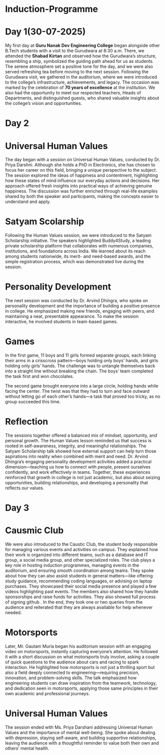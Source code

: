# Induction-Programme

# Day 1(30-07-2025)

My first day at **Guru Nanak Dev Engineering College** began alongside other B.Tech students with a visit to the Gurudwara at 8:30 a.m. There, we attended the **Shabad Kirtan** and observed how the Gurudwara’s structure, resembling a ship, symbolized the guiding path ahead for us as students. The serene atmosphere set a positive tone for the day, and we were also served refreshing tea before moving to the next session.
Following the Gurudwara visit, we gathered in the auditorium, where we were introduced to the college’s infrastructure, achievements, and legacy. The occasion was marked by the celebration of **70 years of excellence** at the institution. We also had the opportunity to meet our respected teachers, Heads of Departments, and distinguished guests, who shared valuable insights about the college’s vision and opportunities. 

# Day 2 
# **Universal Human Values**
The day began with a session on Universal Human Values, conducted by Dr. Priya Darshni. Although she holds a PhD in Electronics, she has chosen to focus her career on this field, bringing a unique perspective to the subject. The session explored the ideas of happiness and contentment, highlighting how these states of mind influence our everyday actions and decisions. Her approach offered fresh insights into practical ways of achieving genuine happiness. The discussion was further enriched through real-life examples shared by both the speaker and participants, making the concepts easier to understand and apply.

# Satyam Scolarship
Following the Human Values session, we were introduced to the Satyam Scholarship initiative. The speakers highlighted Buddy4Study, a leading private scholarship platform that collaborates with numerous companies, institutions, and foundations across India. We learned about its reach among students nationwide, its merit- and need-based awards, and the simple registration process, which was demonstrated live during the session.
# Personality Development
The next session was conducted by Dr. Arvind Dhingra, who spoke on personality development and the importance of building a positive presence in college. He emphasized making new friends, engaging with peers, and maintaining a neat, presentable appearance. To make the session interactive, he involved students in team-based games.

# Games
In the first game, 11 boys and 11 girls formed separate groups, each linking their arms in a crisscross pattern—boys holding only boys’ hands, and girls holding only girls’ hands. The challenge was to untangle themselves back into a straight line without breaking the chain. The boys’ team completed the task first and won chocolates.

The second game brought everyone into a large circle, holding hands while facing the center. The twist was that they had to turn and face outward without letting go of each other’s hands—a task that proved too tricky, as no group succeeded this time.



# Reflection

The sessions together offered a balanced mix of mindset, opportunity, and personal growth. The Human Values lesson reminded us that success is rooted in self-awareness, integrity, and meaningful relationships. The Satyam Scholarship talk showed how external support can help turn those aspirations into reality when combined with merit and need. Dr. Arvind Dhingra’s engaging personality development activities added a practical dimension—teaching us how to connect with people, present ourselves confidently, and work effectively in teams. Together, these experiences reinforced that growth in college is not just academic, but also about seizing opportunities, building relationships, and developing a personality that reflects our values.

# Day 3 
# **Causmic Club**
We were also introduced to the Caustic Club, the student body responsible for managing various events and activities on campus. They explained how their work is organized into different teams, such as a database and IT group, a social media group, and other specialized roles. The club plays a key role in hosting induction programmes, managing events in the auditorium, and ensuring smooth coordination among teams. They spoke about how they can also assist students in general matters—like offering study guidance, recommending coding languages, or advising on laptop purchases. They showcased their social media presence and played a few videos highlighting past events. The members also shared how they handle sponsorships and raise funds for activities. They also showed full process of signing github . In the end, they took one or two queries from the audience and reiterated that they are always available for help whenever needed.

# Motorsports

Later, Mr. Gautam Muria began his auditorium session with an engaging video on motorsports, instantly capturing everyone’s attention. He followed it with a short discussion on what motorsports truly involve, asking a couple of quick questions to the audience about cars and racing to spark interaction. He highlighted how motorsports is not just a thrilling sport but also a field deeply connected to engineering—requiring precision, innovation, and problem-solving skills. The talk emphasized how engineering students can draw inspiration from the teamwork, technology, and dedication seen in motorsports, applying those same principles in their own academic and professional journeys.

# Universal Human Values

The session ended with Ms. Priya Darshani addressing Universal Human Values and the importance of mental well-being. She spoke about dealing with depression, staying self-aware, and building supportive relationships, leaving the audience with a thoughtful reminder to value both their own and others’ mental health.
